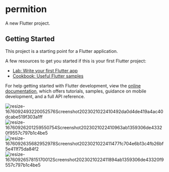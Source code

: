 # permition

A new Flutter project.

## Getting Started

This project is a starting point for a Flutter application.

A few resources to get you started if this is your first Flutter project:

- [Lab: Write your first Flutter app](https://docs.flutter.dev/get-started/codelab)
- [Cookbook: Useful Flutter samples](https://docs.flutter.dev/cookbook)

For help getting started with Flutter development, view the
[online documentation](https://docs.flutter.dev/), which offers tutorials,
samples, guidance on mobile development, and a full API reference.

![resize-1676092493220052576Screenshot2023021022410492da0d4de419a4ac40dcabe519f303a1ff](https://user-images.githubusercontent.com/109264114/218241644-02286ee9-6e73-4990-81f3-e0470466b390.jpg)
![resize-16760926201259550754Screenshot2023021022410963ab1359306de43320f9557c797b1c4be5](https://user-images.githubusercontent.com/109264114/218241646-863269e2-6796-4002-ab04-6d5f89c939d6.jpg)
![resize-1676092635682952978Screenshot2023021022411477fc704e6b13c4fb26bf5e411f75da84f2](https://user-images.githubusercontent.com/109264114/218241647-3f065b4b-2e72-49f9-95bb-b27414fed327.jpg)
![resize-1676092657815170012Screenshot2023021022411894ab1359306de43320f9557c797b1c4be5](https://user-images.githubusercontent.com/109264114/218241649-5dcb4bdc-ff08-4758-87a9-0ee0b8ba7799.jpg)
